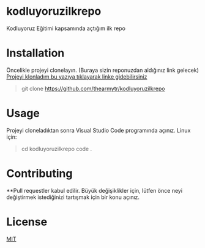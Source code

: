# kodluyoruzilkrepo
Kodluyoruz Eğitimi kapsamında açtığım ilk repo

# Installation
Öncelikle projeyi clonelayın. (Buraya sizin reponuzdan aldığınız link gelecek)
[Projeyi klonladım bu yazıya tıklayarak linke gidebilirsiniz](https://github.com/thearmytr/kodluyoruzilkrepo)

>git clone https://github.com/thearmytr/kodluyoruzilkrepo

# Usage
Projeyi cloneladıktan sonra Visual Studio Code programında açınız.
Linux için:

>cd kodluyoruzilkrepo
code .

# Contributing
**Pull requestler kabul edilir. Büyük değişiklikler için, lütfen önce neyi değiştirmek istediğinizi tartışmak için bir konu açınız.

# License
[MIT](https://choosealicense.com/licenses/mit/)